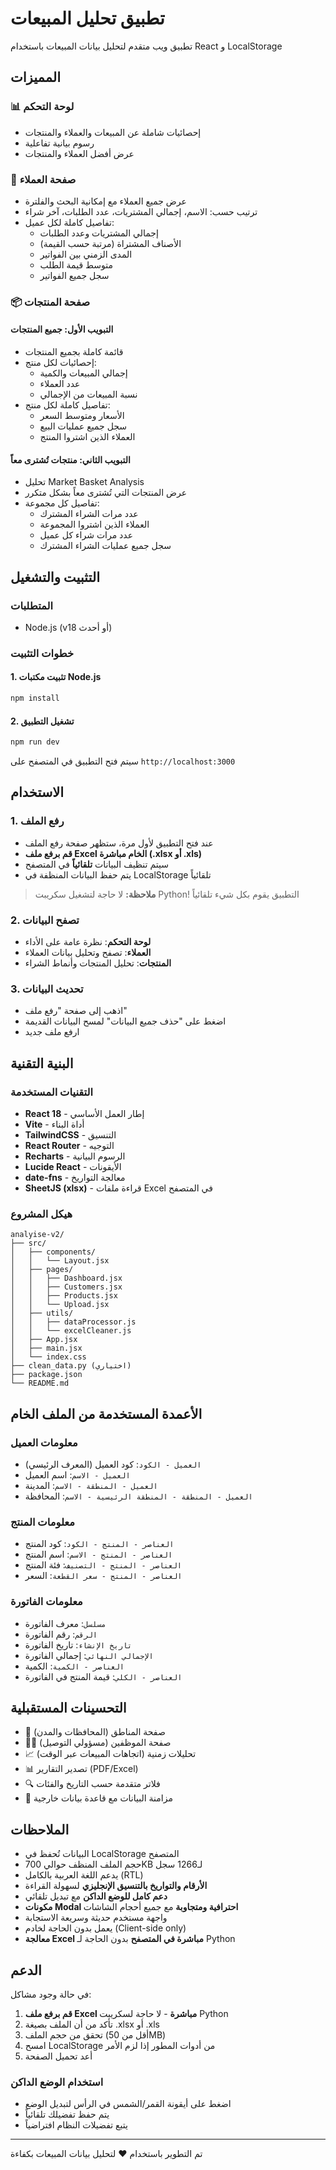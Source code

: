 # تطبيق تحليل المبيعات

تطبيق ويب متقدم لتحليل بيانات المبيعات باستخدام React و LocalStorage

## المميزات

### 📊 لوحة التحكم
- إحصائيات شاملة عن المبيعات والعملاء والمنتجات
- رسوم بيانية تفاعلية
- عرض أفضل العملاء والمنتجات

### 👥 صفحة العملاء
- عرض جميع العملاء مع إمكانية البحث والفلترة
- ترتيب حسب: الاسم، إجمالي المشتريات، عدد الطلبات، آخر شراء
- تفاصيل كاملة لكل عميل:
  - إجمالي المشتريات وعدد الطلبات
  - الأصناف المشتراة (مرتبة حسب القيمة)
  - المدى الزمني بين الفواتير
  - متوسط قيمة الطلب
  - سجل جميع الفواتير

### 📦 صفحة المنتجات
#### التبويب الأول: جميع المنتجات
- قائمة كاملة بجميع المنتجات
- إحصائيات لكل منتج:
  - إجمالي المبيعات والكمية
  - عدد العملاء
  - نسبة المبيعات من الإجمالي
- تفاصيل كاملة لكل منتج:
  - الأسعار ومتوسط السعر
  - سجل جميع عمليات البيع
  - العملاء الذين اشتروا المنتج

#### التبويب الثاني: منتجات تُشترى معاً
- تحليل Market Basket Analysis
- عرض المنتجات التي تُشترى معاً بشكل متكرر
- تفاصيل كل مجموعة:
  - عدد مرات الشراء المشترك
  - العملاء الذين اشتروا المجموعة
  - عدد مرات شراء كل عميل
  - سجل جميع عمليات الشراء المشترك

## التثبيت والتشغيل

### المتطلبات
- Node.js (v18 أو أحدث)

### خطوات التثبيت

#### 1. تثبيت مكتبات Node.js
```bash
npm install
```

#### 2. تشغيل التطبيق
```bash
npm run dev
```

سيتم فتح التطبيق في المتصفح على `http://localhost:3000`

## الاستخدام

### 1. رفع الملف
- عند فتح التطبيق لأول مرة، ستظهر صفحة رفع الملف
- **قم برفع ملف Excel الخام مباشرة (.xlsx أو .xls)**
- سيتم تنظيف البيانات **تلقائياً** في المتصفح
- يتم حفظ البيانات المنظفة في LocalStorage تلقائياً

> **ملاحظة:** لا حاجة لتشغيل سكريبت Python! التطبيق يقوم بكل شيء تلقائياً

### 2. تصفح البيانات
- **لوحة التحكم**: نظرة عامة على الأداء
- **العملاء**: تصفح وتحليل بيانات العملاء
- **المنتجات**: تحليل المنتجات وأنماط الشراء

### 3. تحديث البيانات
- اذهب إلى صفحة "رفع ملف"
- اضغط على "حذف جميع البيانات" لمسح البيانات القديمة
- ارفع ملف جديد

## البنية التقنية

### التقنيات المستخدمة
- **React 18** - إطار العمل الأساسي
- **Vite** - أداة البناء
- **TailwindCSS** - التنسيق
- **React Router** - التوجيه
- **Recharts** - الرسوم البيانية
- **Lucide React** - الأيقونات
- **date-fns** - معالجة التواريخ
- **SheetJS (xlsx)** - قراءة ملفات Excel في المتصفح

### هيكل المشروع
```
analyise-v2/
├── src/
│   ├── components/
│   │   └── Layout.jsx
│   ├── pages/
│   │   ├── Dashboard.jsx
│   │   ├── Customers.jsx
│   │   ├── Products.jsx
│   │   └── Upload.jsx
│   ├── utils/
│   │   ├── dataProcessor.js
│   │   └── excelCleaner.js
│   ├── App.jsx
│   ├── main.jsx
│   └── index.css
├── clean_data.py (اختياري)
├── package.json
└── README.md
```

## الأعمدة المستخدمة من الملف الخام

### معلومات العميل
- `العميل - الكود`: كود العميل (المعرف الرئيسي)
- `العميل - الاسم`: اسم العميل
- `العميل - المنطقة - الاسم`: المدينة
- `العميل - المنطقة - المنطقة الرئيسية - الاسم`: المحافظة

### معلومات المنتج
- `العناصر - المنتج - الكود`: كود المنتج
- `العناصر - المنتج - الاسم`: اسم المنتج
- `العناصر - المنتج - التصنيف`: فئة المنتج
- `العناصر - المنتج - سعر القطعة`: السعر

### معلومات الفاتورة
- `مسلسل`: معرف الفاتورة
- `الرقم`: رقم الفاتورة
- `تاريخ الإنشاء`: تاريخ الفاتورة
- `الإجمالي النهائي`: إجمالي الفاتورة
- `العناصر - الكمية`: الكمية
- `العناصر - الكلي`: قيمة المنتج في الفاتورة

## التحسينات المستقبلية

- 🚀 صفحة المناطق (المحافظات والمدن)
- 👨‍💼 صفحة الموظفين (مسؤولي التوصيل)
- 📈 تحليلات زمنية (اتجاهات المبيعات عبر الوقت)
- 📊 تصدير التقارير (PDF/Excel)
- 🔍 فلاتر متقدمة حسب التاريخ والفئات
- 💾 مزامنة البيانات مع قاعدة بيانات خارجية

## الملاحظات

- البيانات تُحفظ في LocalStorage المتصفح
- حجم الملف المنظف حوالي 700KB لـ1266 سجل
- يدعم اللغة العربية بالكامل (RTL)
- **الأرقام والتواريخ بالتنسيق الإنجليزي** لسهولة القراءة
- **دعم كامل للوضع الداكن** مع تبديل تلقائي
- **مكونات Modal احترافية ومتجاوبة** مع جميع أحجام الشاشات
- واجهة مستخدم حديثة وسريعة الاستجابة
- يعمل بدون الحاجة لخادم (Client-side only)
- **معالجة Excel مباشرة في المتصفح** بدون الحاجة لـ Python

## الدعم

في حالة وجود مشاكل:
1. **قم برفع ملف Excel مباشرة** - لا حاجة لسكريبت Python
2. تأكد من أن الملف بصيغة .xlsx أو .xls
3. تحقق من حجم الملف (أقل من 50MB)
4. امسح LocalStorage من أدوات المطور إذا لزم الأمر
5. أعد تحميل الصفحة

### استخدام الوضع الداكن
- اضغط على أيقونة القمر/الشمس في الرأس لتبديل الوضع
- يتم حفظ تفضيلك تلقائياً
- يتبع تفضيلات النظام افتراضياً

---

تم التطوير باستخدام ❤️ لتحليل بيانات المبيعات بكفاءة
